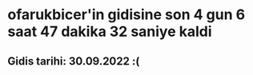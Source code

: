 # ofarukbicer'in gidisine son 4 gun 6 saat 47 dakika 32 saniye kaldi

## Gidis tarihi: 30.09.2022 :(